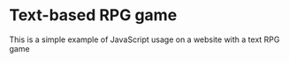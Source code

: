 # Text-based RPG game

This is a simple example of JavaScript usage on a website with a text RPG game